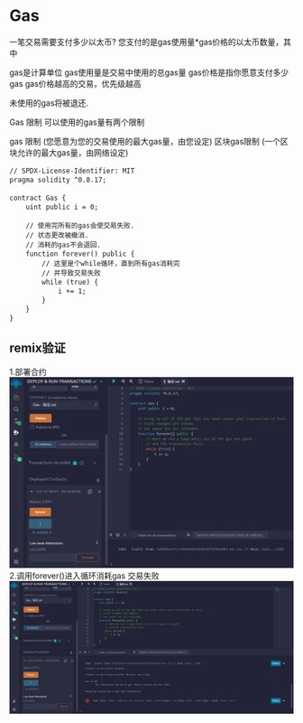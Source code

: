 # Gas
一笔交易需要支付多少以太币?
您支付的是gas使用量*gas价格的以太币数量，其中

gas是计算单位
gas使用量是交易中使用的总gas量
gas价格是指你愿意支付多少gas
gas价格越高的交易，优先级越高

未使用的gas将被退还.

Gas 限制
可以使用的gas量有两个限制

gas 限制 (您愿意为您的交易使用的最大gas量，由您设定)
区块gas限制 (一个区块允许的最大gas量，由网络设定)

```solidity
// SPDX-License-Identifier: MIT
pragma solidity ^0.8.17;

contract Gas {
    uint public i = 0;

    // 使用完所有的gas会使交易失败.
    // 状态更改被撤消.
    // 消耗的gas不会退回.
    function forever() public {
        // 这里是个while循环，直到所有gas消耗完
        // 并导致交易失败
        while (true) {
            i += 1;
        }
    }
}
```

## remix验证
1.部署合约
![9-1.png](img/9-1.png)
2.调用forever()进入循环消耗gas 交易失败
![9-2.png](img/9-2.png)